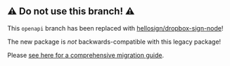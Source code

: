 ## ⚠ Do not use this branch! ⚠

This `openapi` branch has been replaced with [hellosign/dropbox-sign-node](https://github.com/hellosign/dropbox-sign-node)!

The new package is _not_ backwards-compatible with this legacy package!

Please [see here for a comprehensive migration guide](https://developers.hellosign.com/docs/sdks/node/migration-guide/).
